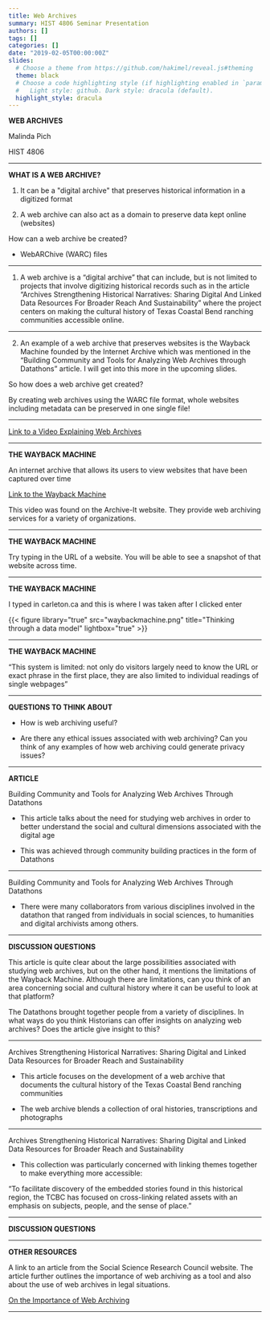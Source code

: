 ```yaml
---
title: Web Archives
summary: HIST 4806 Seminar Presentation
authors: []
tags: []
categories: []
date: "2019-02-05T00:00:00Z"
slides:
  # Choose a theme from https://github.com/hakimel/reveal.js#theming
  theme: black
  # Choose a code highlighting style (if highlighting enabled in `params.toml`)
  #   Light style: github. Dark style: dracula (default).
  highlight_style: dracula
---
```


**WEB ARCHIVES**

Malinda Pich

HIST 4806 

---

**WHAT IS A WEB ARCHIVE?**

1. It can be a "digital archive" that preserves historical information in a digitized format

2. A web archive can also act as a domain to preserve data kept online (websites)

How can a web archive be created?

* WebARChive (WARC) files

---

1. A web archive is a “digital archive” that can include, but is not limited to projects that involve digitizing historical records such as in the article “Archives Strengthening Historical Narratives: Sharing Digital And Linked Data Resources For Broader Reach And Sustainability” where the project centers on making the cultural history of Texas Coastal Bend ranching communities accessible online.

---

2. An example of a web archive that preserves websites is  the Wayback Machine founded by the Internet Archive which was mentioned in the “Building Community and Tools for Analyzing Web Archives through Datathons” article. I will get into this more in the upcoming slides. 

So how does a web archive get created? 

By creating web archives using the WARC file format, whole websites including metadata can be preserved in one single file!

---

[Link to a Video Explaining Web Archives](https://archive.org/embed/IntroToAIT)

---

**THE WAYBACK MACHINE**

An internet archive that allows its users to view websites that have been captured over time

[Link to the Wayback Machine](https://web.archive.org/)

This video was found on the Archive-It website. They provide web archiving services for a variety of organizations. 

---

**THE WAYBACK MACHINE**

Try typing in the URL of a website. You will be able to see a snapshot of that website across time.

---

**THE WAYBACK MACHINE**

I typed in carleton.ca and this is where I was taken after I clicked enter

{{< figure library="true" src="waybackmachine.png" title="Thinking through a data model" lightbox="true" >}}

---

**THE WAYBACK MACHINE**

“This system is limited: not only do visitors largely need to
know the URL or exact phrase in the first place, they are also
limited to individual readings of single webpages”

---

**QUESTIONS TO THINK ABOUT**

* How is web archiving useful?

* Are there any ethical issues associated with web archiving? Can you think of any examples of how web archiving could generate privacy issues?

---

**ARTICLE**

Building Community and Tools for Analyzing Web Archives Through Datathons

* This article talks about the need for studying web archives in order to better understand the social and cultural dimensions associated with the digital age 

* This was achieved through community building practices in the form of Datathons 

---

Building Community and Tools for Analyzing Web Archives Through Datathons 

* There were many collaborators from various disciplines involved in the datathon that ranged from individuals in social sciences, to humanities and digital archivists among others.

---

**DISCUSSION QUESTIONS**

This article is quite clear about the large possibilities associated with studying web archives, but on the other hand, it mentions the limitations of the Wayback Machine. Although there are limitations, can you think of an area concerning social and cultural history where it can be useful to look at that platform?

The Datathons brought together people from a variety of disciplines. In what ways do you think Historians can offer insights on analyzing web archives? Does the article give insight to this? 

---

Archives Strengthening Historical Narratives: Sharing Digital and Linked Data Resources for Broader Reach and Sustainability

* This article focuses on the development of a web archive that documents the cultural history of the Texas Coastal Bend ranching communities 

* The web archive blends a collection of oral histories, transcriptions and photographs

---

Archives Strengthening Historical Narratives: Sharing Digital and Linked Data Resources for Broader Reach and Sustainability

* This collection was particularly concerned with linking themes together to make everything more accessible: 

“To facilitate discovery of the embedded stories found in this historical region, the TCBC has focused on cross-linking related assets with an emphasis on subjects, people, and the sense of place.”

---

**DISCUSSION QUESTIONS**

---

**OTHER RESOURCES**

A link to an article from the Social Science Research Council website. The article further outlines the importance of web archiving as a tool and also about the use of web archives in legal situations. 

[On the Importance of Web Archiving](https://items.ssrc.org/parameters/on-the-importance-of-web-archiving/)

---

